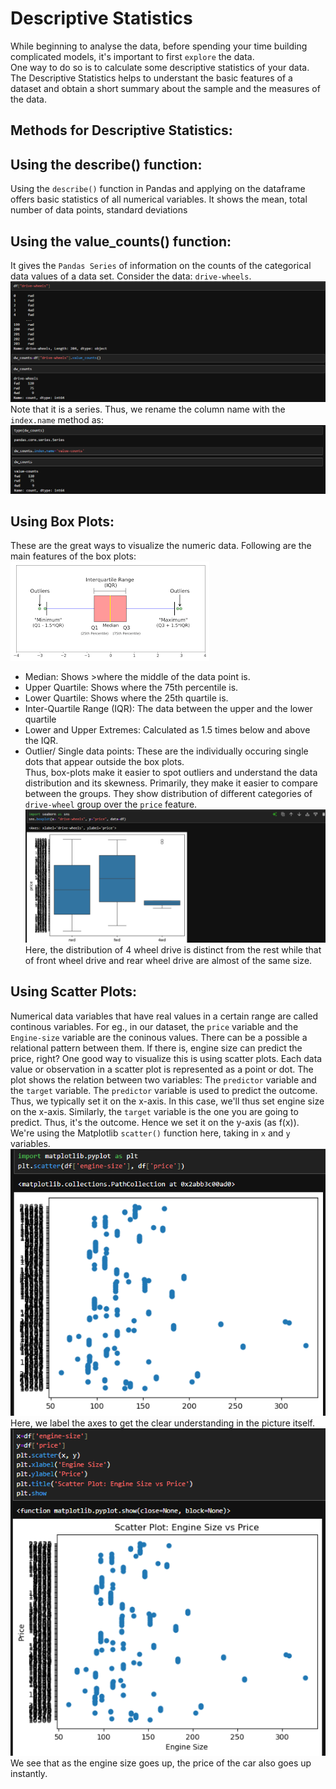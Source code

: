 # Descriptive Statistics

While beginning to analyse the data, before spending your time building complicated models, it's important to first `explore` the data.  
One way to do so is to calculate some descriptive statistics of your data. The Descriptive Statistics helps to understant the basic features of a dataset and obtain a short summary about the sample and the measures of the data.  
## Methods for Descriptive Statistics:
## Using the describe() function:
Using the `describe()` function in Pandas and applying on the dataframe offers basic statistics of all numerical variables. It shows the mean, total number of data points, standard deviations  

## Using the value_counts() function:
It gives the `Pandas Series` of information on the counts of the categorical data values of a data set. Consider the data: `drive-wheels`.
![count](image-42.png)
Note that it is a series. Thus, we rename the column name with the `index.name` method as:  
![Renaming](image-43.png)

## Using Box Plots:
These are the great ways to visualize the numeric data. Following are the main features of the box plots:  
![box plot](image-47.png)
- Median: Shows >where the middle of the data point is.
- Upper Quartile: Shows where the 75th percentile is.
- Lower Quartile: Shows where the 25th quartile is.
- Inter-Quartile Range (IQR): The data between the upper and the lower quartile
- Lower and Upper Extremes: Calculated as 1.5 times below and above the IQR.
- Outlier/ Single data points: These are the individually occuring single dots that appear outside the box plots.  
Thus, box-plots make it easier to spot outliers and understand the data distribution and its skewness. Primarily, they make it easier to compare between the groups. They show distribution of different categories of `drive-wheel` group over the `price` feature. 
![Seaborn plotting](image-44.png)
Here, the distribution of 4 wheel drive is distinct from the rest while that of front wheel drive and rear wheel drive are almost of the same size.

## Using Scatter Plots:
Numerical data variables that have real values in a certain range are called continous variables. For eg., in our dataset, the `price` variable and the `Engine-size` variable are the coninous values. There can be a possible a relational pattern between them. If there is, engine size can predict the price, right? One good way to visualize this is using scatter plots. Each data value or observation in a scatter plot is represented as a point or dot. The plot shows the relation between two variables: The `predictor` variable and the `target` variable. The `predictor` variable is used to predict the outcome. Thus, we typically set it on the x-axis. In this case, we'll thus set engine size on the x-axis. Similarly, the `target` variable is the one you are going to predict. Thus, it's the outcome. Hence we set it on the y-axis (as f(x)).  
We're using the Matplotlib `scatter()` function here, taking in `x` and `y` variables.  
![Before](image-45.png)  
Here, we label the axes to get the clear understanding in the picture itself.  
![alt text](image-46.png)  
We see that as the engine size goes up, the price of the car also goes up instantly.